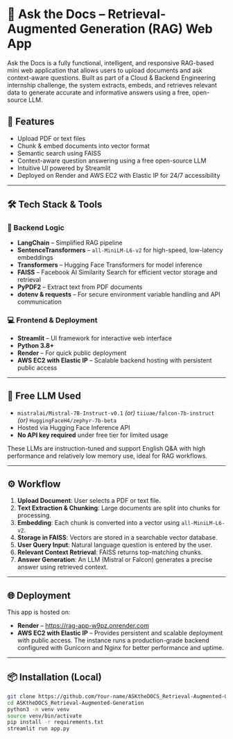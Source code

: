 # 📄 Ask the Docs – Retrieval-Augmented Generation (RAG) Web App

Ask the Docs is a fully functional, intelligent, and responsive RAG-based mini web application that allows users to upload documents and ask context-aware questions. Built as part of a Cloud & Backend Engineering internship challenge, the system extracts, embeds, and retrieves relevant data to generate accurate and informative answers using a free, open-source LLM.

## 🚀 Features

- Upload PDF or text files
- Chunk & embed documents into vector format
- Semantic search using FAISS
- Context-aware question answering using a free open-source LLM
- Intuitive UI powered by Streamlit
- Deployed on Render and AWS EC2 with Elastic IP for 24/7 accessibility

---

## 🛠️ Tech Stack & Tools

### 🧠 Backend Logic
- **LangChain** – Simplified RAG pipeline
- **SentenceTransformers** – `all-MiniLM-L6-v2` for high-speed, low-latency embeddings
- **Transformers** – Hugging Face Transformers for model inference
- **FAISS** – Facebook AI Similarity Search for efficient vector storage and retrieval
- **PyPDF2** – Extract text from PDF documents
- **dotenv & requests** – For secure environment variable handling and API communication

### 💻 Frontend & Deployment
- **Streamlit** – UI framework for interactive web interface
- **Python 3.8+**
- **Render** – For quick public deployment
- **AWS EC2 with Elastic IP** – Scalable backend hosting with persistent public access

---

## 🤖 Free LLM Used

- `mistralai/Mistral-7B-Instruct-v0.1` *(or)* `tiiuae/falcon-7b-instruct` *(or)* `HuggingFaceH4/zephyr-7b-beta`
- Hosted via Hugging Face Inference API
- **No API key required** under free tier for limited usage

These LLMs are instruction-tuned and support English Q&A with high performance and relatively low memory use, ideal for RAG workflows.

---

## ⚙️ Workflow

1. **Upload Document**: User selects a PDF or text file.
2. **Text Extraction & Chunking**: Large documents are split into chunks for processing.
3. **Embedding**: Each chunk is converted into a vector using `all-MiniLM-L6-v2`.
4. **Storage in FAISS**: Vectors are stored in a searchable vector database.
5. **User Query Input**: Natural language question is entered by the user.
6. **Relevant Context Retrieval**: FAISS returns top-matching chunks.
7. **Answer Generation**: An LLM (Mistral or Falcon) generates a precise answer using retrieved context.

---

## 🌐 Deployment

This app is hosted on:
- **Render** – https://rag-app-w9pz.onrender.com
- **AWS EC2 with Elastic IP** – Provides persistent and scalable deployment with public access. The instance runs a production-grade backend configured with Gunicorn and Nginx for better performance and uptime.

---

## 📦 Installation (Local)

```bash
git clone https://github.com/Your-name/ASKtheDOCS_Retrieval-Augmented-Generation
cd ASKtheDOCS_Retrieval-Augmented-Generation
python3 -m venv venv
source venv/bin/activate
pip install -r requirements.txt
streamlit run app.py
